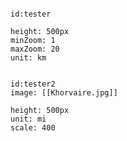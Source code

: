 
```leaflet

id:tester

height: 500px
minZoom: 1
maxZoom: 20
unit: km

```




```leaflet

id:tester2
image: [[Khorvaire.jpg]]

height: 500px
unit: mi
scale: 400

```